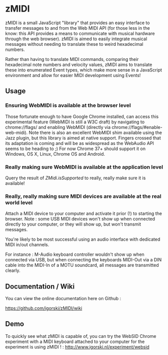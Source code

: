 # zMIDI

zMIDI is a small JavaScript "library" that provides an easy interface to transfer messages to and from the Web MIDI API
(for those less in the know: this API provides a means to communicate with musical hardware through the web browser). zMIDI
is aimed to easily integrate musical messages without needing to translate these to weird hexadecimal numbers.

Rather than having to translate MIDI commands, comparing their hexadecimal note numbers and velocity values, zMIDI aims
to translate these into enumerated Event types, which make more sense in a JavaScript environment and allow for easier
MIDI development using Events!

## Usage

### Ensuring WebMIDI is available at the browser level

Those fortunate enough to have Google Chrome installed, can access this experimental feature (WebMIDI is still a W3C draft)
by navigating to chrome://flags/ and enabling WebMIDI (directly via chrome://flags/#enable-web-midi). Note there is also
an excellent WebMIDI shim available using the Jazz plugin, but this library is aimed at native support. Fingers crossed
that its adaptation is coming and will be as widespread as the WebAudio API seems to be heading to ;) For now Chrome 37+
should support it on Windows, OS X, Linux, Chrome OS and Android.

### Really making sure WebMIDI is available at the application level

Query the result of _ZMidi.isSupported_ to really, really make sure it is available!

### Really, really making sure MIDI devices are available at the real world level

Attach a MIDI device to your computer and activate it prior (!) to starting the browser. Note : some USB MIDI devices
won't show up when connected directly to your computer, or they will show up, but won't transmit messages.

You're likely to be most successful using an audio interface with dedicated MIDI in/out channels.

For instance : M-Audio keyboard controller wouldn't show up when connected via USB, but when connecting the
keyboards MIDI-Out via a DIN cable into the MIDI-In of a MOTU soundcard, all messages are transmitted clearly.

## Documentation / Wiki

You can view the online documentation here on Github :

https://github.com/igorski/zMIDI/wiki

## Demo

To quickly see what zMIDI is capable of, you can try the WebSID Chrome experiment with a MIDI keyboard attached
to your computer for the experiment is using zMIDI ! : http://www.igorski.nl/experiment/websid
